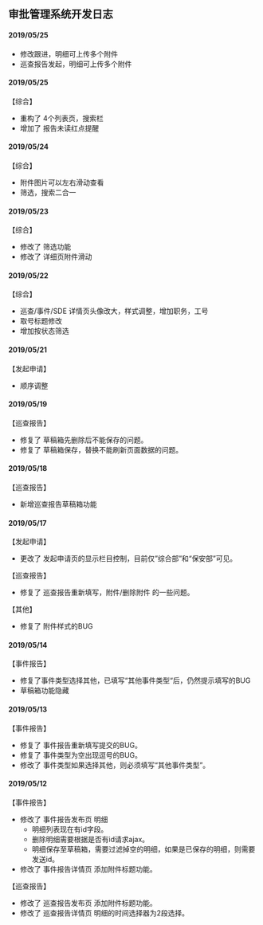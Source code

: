 ## 审批管理系统开发日志
#### 2019/05/25
* 修改跟进，明细可上传多个附件
* 巡查报告发起，明细可上传多个附件
#### 2019/05/25
【综合】
* 重构了 4个列表页，搜索栏
* 增加了 报告未读红点提醒

#### 2019/05/24
【综合】
* 附件图片可以左右滑动查看
* 筛选，搜索二合一
#### 2019/05/23
【综合】
* 修改了 筛选功能
* 修改了 详细页附件滑动
#### 2019/05/22
【综合】
* 巡查/事件/SDE 详情页头像改大，样式调整，增加职务，工号
* 取号标题修改
* 增加按状态筛选

#### 2019/05/21
【发起申请】
* 顺序调整

#### 2019/05/19
【巡查报告】
* 修复了 草稿箱先删除后不能保存的问题。
* 修复了 草稿箱保存，替换不能刷新页面数据的问题。
#### 2019/05/18
【巡查报告】
* 新增巡查报告草稿箱功能
#### 2019/05/17
【发起申请】
* 更改了 发起申请页的显示栏目控制，目前仅”综合部”和“保安部”可见。

【巡查报告】
* 修复了 巡查报告重新填写，附件/删除附件 的一些问题。

【其他】
* 修复了 附件样式的BUG

#### 2019/05/14
【事件报告】
* 修复了事件类型选择其他，已填写“其他事件类型“后，仍然提示填写的BUG
* 草稿箱功能隐藏

#### 2019/05/13
【事件报告】
* 修复了 事件报告重新填写提交的BUG。
* 修复了 事件类型为空出现逗号的BUG。
* 修改了 事件类型如果选择其他，则必须填写“其他事件类型”。

#### 2019/05/12
【事件报告】
* 修改了 事件报告发布页 明细
   + 明细列表现在有id字段。
   + 删除明细需要根据是否有id请求ajax。
   + 明细保存至草稿箱，需要过滤掉空的明细，如果是已保存的明细，则需要发送id。 
* 修改了 事件报告详情页 添加附件标题功能。

【巡查报告】
* 修改了 巡查报告发布页 添加附件标题功能。
* 修改了 巡查报告详情页 明细的时间选择器为2段选择。

